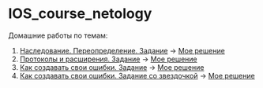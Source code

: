 # IOS_course_netology
Домашние работы по темам:
1. [Наследование. Переопределение. Задание](https://github.com/netology-code/aios-homeworks/blob/master/3.1_homework.md) -> [Мое решение](https://github.com/NaughtySquire/IOS_course_netology/blob/AIOS/HW3/master/Rogatkin_IOS20_HW3_1.playground/Pages/Artist.xcplaygroundpage/Contents.swift)
2. [Протоколы и расширения. Задание](https://github.com/netology-code/aios-homeworks/blob/master/3.2_homework.md) -> [Мое решение](https://github.com/NaughtySquire/IOS_course_netology/blob/AIOS/HW3/master/Rogatkin_IOS20_HW3_2.playground/Contents.swift)
3. [Как создавать свои ошибки. Задание](https://github.com/netology-code/aios-homeworks/blob/master/3.3_homework.md) -> [Мое решение](https://github.com/NaughtySquire/IOS_course_netology/tree/AIOS/HW3/master/Rogatkin_IOS20_HW3_3.playground/Contents.swift)
4. [Как создавать свои ошибки. Задание со звездочкой](https://github.com/netology-code/aios-homeworks/blob/master/3.3_homework.md) -> [Мое решение](https://github.com/NaughtySquire/IOS_course_netology/tree/AIOS/HW3/master/StarWars%20for%20iOS)
